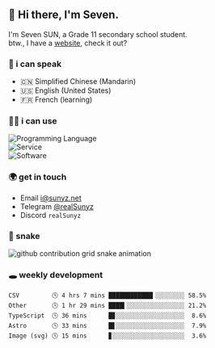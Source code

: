 <!-- DO NOT FORGET TO PULL BEFORE PUSHING -->
## 👋 Hi there, I'm Seven.

I'm Seven SUN, a Grade 11 secondary school student.  
btw., I have a [website](https://sunyz.net), check it out?

### 💬 i can speak

* 🇨🇳 Simplified Chinese (Mandarin)  
* 🇺🇸 English (United States)  
* 🇫🇷 French (learning)

### 👩‍💻 i can use

![Programming Language](https://skillicons.dev/icons?i=cpp,html,python,nodejs,nextjs,tailwind,bash,latex,md)  
![Service](https://skillicons.dev/icons?i=docker,git,nginx,cloudflare,workers,github,linux,vercel,mysql)  
![Software](https://skillicons.dev/icons?i=ai,pr,ps,xd,figma,vim,vscode,pycharm,clion)

### 🌍 get in touch

* Email <i@sunyz.net>
* Telegram [@realSunyz](https://t.me/realSunyz)
* Discord `realSunyz`

### 🐍 snake
<picture>
  <source media="(prefers-color-scheme: dark)" srcset="https://raw.githubusercontent.com/realSunyz/realSunyz/main/snake/snake-dark.svg" />
  <source media="(prefers-color-scheme: light)" srcset="https://raw.githubusercontent.com/realSunyz/realSunyz/main/snake/snake.svg" />
  <img alt="github contribution grid snake animation" src="github-snake.svg" />
</picture>

### 🕳️ weekly development
<!-- waka-box start -->
```text
CSV         🕓 4 hrs 7 mins ████████████▎░░░░░░░░ 58.5%
Other       🕓 1 hr 29 mins ████▍░░░░░░░░░░░░░░░░ 21.2%
TypeScript  🕓 36 mins      █▊░░░░░░░░░░░░░░░░░░░  8.6%
Astro       🕓 33 mins      █▋░░░░░░░░░░░░░░░░░░░  7.9%
Image (svg) 🕓 15 mins      ▊░░░░░░░░░░░░░░░░░░░░  3.6%
```
<!-- Powered by https://github.com/realSunyz/waka-box-go . -->
<!-- waka-box end -->